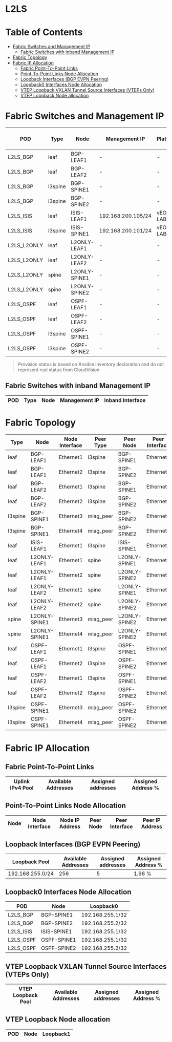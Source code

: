 # L2LS

# Table of Contents

- [Fabric Switches and Management IP](#fabric-switches-and-management-ip)
  - [Fabric Switches with inband Management IP](#fabric-switches-with-inband-management-ip)
- [Fabric Topology](#fabric-topology)
- [Fabric IP Allocation](#fabric-ip-allocation)
  - [Fabric Point-To-Point Links](#fabric-point-to-point-links)
  - [Point-To-Point Links Node Allocation](#point-to-point-links-node-allocation)
  - [Loopback Interfaces (BGP EVPN Peering)](#loopback-interfaces-bgp-evpn-peering)
  - [Loopback0 Interfaces Node Allocation](#loopback0-interfaces-node-allocation)
  - [VTEP Loopback VXLAN Tunnel Source Interfaces (VTEPs Only)](#vtep-loopback-vxlan-tunnel-source-interfaces-vteps-only)
  - [VTEP Loopback Node allocation](#vtep-loopback-node-allocation)

# Fabric Switches and Management IP

| POD | Type | Node | Management IP | Platform | Provisioned in CloudVision |
| --- | ---- | ---- | ------------- | -------- | -------------------------- |
| L2LS_BGP | leaf | BGP-LEAF1 | - | - | Provisioned |
| L2LS_BGP | leaf | BGP-LEAF2 | - | - | Provisioned |
| L2LS_BGP | l3spine | BGP-SPINE1 | - | - | Provisioned |
| L2LS_BGP | l3spine | BGP-SPINE2 | - | - | Provisioned |
| L2LS_ISIS | leaf | ISIS-LEAF1 | 192.168.200.105/24 | vEOS-LAB | Provisioned |
| L2LS_ISIS | l3spine | ISIS-SPINE1 | 192.168.200.101/24 | vEOS-LAB | Provisioned |
| L2LS_L2ONLY | leaf | L2ONLY-LEAF1 | - | - | Provisioned |
| L2LS_L2ONLY | leaf | L2ONLY-LEAF2 | - | - | Provisioned |
| L2LS_L2ONLY | spine | L2ONLY-SPINE1 | - | - | Provisioned |
| L2LS_L2ONLY | spine | L2ONLY-SPINE2 | - | - | Provisioned |
| L2LS_OSPF | leaf | OSPF-LEAF1 | - | - | Provisioned |
| L2LS_OSPF | leaf | OSPF-LEAF2 | - | - | Provisioned |
| L2LS_OSPF | l3spine | OSPF-SPINE1 | - | - | Provisioned |
| L2LS_OSPF | l3spine | OSPF-SPINE2 | - | - | Provisioned |

> Provision status is based on Ansible inventory declaration and do not represent real status from CloudVision.

## Fabric Switches with inband Management IP
| POD | Type | Node | Management IP | Inband Interface |
| --- | ---- | ---- | ------------- | ---------------- |

# Fabric Topology

| Type | Node | Node Interface | Peer Type | Peer Node | Peer Interface |
| ---- | ---- | -------------- | --------- | ----------| -------------- |
| leaf | BGP-LEAF1 | Ethernet1 | l3spine | BGP-SPINE1 | Ethernet1 |
| leaf | BGP-LEAF1 | Ethernet2 | l3spine | BGP-SPINE2 | Ethernet1 |
| leaf | BGP-LEAF2 | Ethernet1 | l3spine | BGP-SPINE1 | Ethernet2 |
| leaf | BGP-LEAF2 | Ethernet2 | l3spine | BGP-SPINE2 | Ethernet2 |
| l3spine | BGP-SPINE1 | Ethernet3 | mlag_peer | BGP-SPINE2 | Ethernet3 |
| l3spine | BGP-SPINE1 | Ethernet4 | mlag_peer | BGP-SPINE2 | Ethernet4 |
| leaf | ISIS-LEAF1 | Ethernet1 | l3spine | ISIS-SPINE1 | Ethernet1 |
| leaf | L2ONLY-LEAF1 | Ethernet1 | spine | L2ONLY-SPINE1 | Ethernet1 |
| leaf | L2ONLY-LEAF1 | Ethernet2 | spine | L2ONLY-SPINE2 | Ethernet1 |
| leaf | L2ONLY-LEAF2 | Ethernet1 | spine | L2ONLY-SPINE1 | Ethernet2 |
| leaf | L2ONLY-LEAF2 | Ethernet2 | spine | L2ONLY-SPINE2 | Ethernet2 |
| spine | L2ONLY-SPINE1 | Ethernet3 | mlag_peer | L2ONLY-SPINE2 | Ethernet3 |
| spine | L2ONLY-SPINE1 | Ethernet4 | mlag_peer | L2ONLY-SPINE2 | Ethernet4 |
| leaf | OSPF-LEAF1 | Ethernet1 | l3spine | OSPF-SPINE1 | Ethernet1 |
| leaf | OSPF-LEAF1 | Ethernet2 | l3spine | OSPF-SPINE2 | Ethernet1 |
| leaf | OSPF-LEAF2 | Ethernet1 | l3spine | OSPF-SPINE1 | Ethernet2 |
| leaf | OSPF-LEAF2 | Ethernet2 | l3spine | OSPF-SPINE2 | Ethernet2 |
| l3spine | OSPF-SPINE1 | Ethernet3 | mlag_peer | OSPF-SPINE2 | Ethernet3 |
| l3spine | OSPF-SPINE1 | Ethernet4 | mlag_peer | OSPF-SPINE2 | Ethernet4 |

# Fabric IP Allocation

## Fabric Point-To-Point Links

| Uplink IPv4 Pool | Available Addresses | Assigned addresses | Assigned Address % |
| ---------------- | ------------------- | ------------------ | ------------------ |

## Point-To-Point Links Node Allocation

| Node | Node Interface | Node IP Address | Peer Node | Peer Interface | Peer IP Address |
| ---- | -------------- | --------------- | --------- | -------------- | --------------- |

## Loopback Interfaces (BGP EVPN Peering)

| Loopback Pool | Available Addresses | Assigned addresses | Assigned Address % |
| ------------- | ------------------- | ------------------ | ------------------ |
| 192.168.255.0/24 | 256 | 5 | 1.96 % |

## Loopback0 Interfaces Node Allocation

| POD | Node | Loopback0 |
| --- | ---- | --------- |
| L2LS_BGP | BGP-SPINE1 | 192.168.255.1/32 |
| L2LS_BGP | BGP-SPINE2 | 192.168.255.2/32 |
| L2LS_ISIS | ISIS-SPINE1 | 192.168.255.1/32 |
| L2LS_OSPF | OSPF-SPINE1 | 192.168.255.1/32 |
| L2LS_OSPF | OSPF-SPINE2 | 192.168.255.2/32 |

## VTEP Loopback VXLAN Tunnel Source Interfaces (VTEPs Only)

| VTEP Loopback Pool | Available Addresses | Assigned addresses | Assigned Address % |
| --------------------- | ------------------- | ------------------ | ------------------ |

## VTEP Loopback Node allocation

| POD | Node | Loopback1 |
| --- | ---- | --------- |


